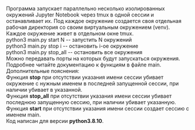 Программа запускает параллельно несколько изолированных окружений Jupyter Notebook через tmux в одной сессии и останавливает их.
Под каждое окружение создается своя отдельная рабочая директория со своим виртуальным окружением (venv).\
Каждое окружение живет в отдельном окне tmux.\
python3 main.py start N -- запустить N окружений \
python3 main.py stop i -- остановить i-ое окружение \
python3 main.py stop_all -- остановить все окружения \
Можно передавать порты на которых будут запускаться окружения. \
Подробнее читайте документацию к функциям в файле main.\
Дополнительные пояснения:\
Функция **stop** при отсутствии указания имени сессии убивает 
окружение с нужным именем в последней запущенной сессии, при наличии убивает в указанной. \
Функция **stop_all** при отсутствии указания имени сессии убивает последнюю запущенную сессию, 
при наличии убивает указанную. \
Функция **start** при отсутствии указания имени сессии создает сессию с именем main. \
Код написан для версии **python3.8.10**.
